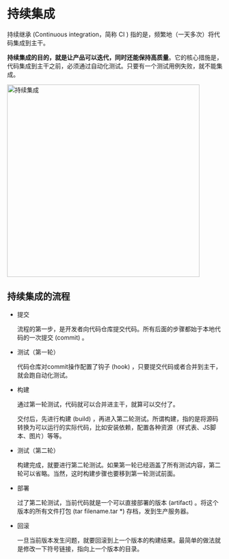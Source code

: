 # 持续集成

持续继承 (Continuous integration，简称 CI ) 指的是，频繁地（一天多次）将代码集成到主干。

**持续集成的目的，就是让产品可以迭代，同时还能保持高质量**。它的核心措施是，代码集成到主干之前，必须通过自动化测试。只要有一个测试用例失败，就不能集成。

<img src="https://images.shiguangping.com//imgs/20201031222205.jpg" alt="持续集成" width="450px" />

## 持续集成的流程

- 提交

  流程的第一步，是开发者向代码仓库提交代码。所有后面的步骤都始于本地代码的一次提交 (commit) 。

- 测试（第一轮）

  代码仓库对commit操作配置了钩子 (hook) ，只要提交代码或者合并到主干，就会跑自动化测试。

- 构建

  通过第一轮测试，代码就可以合并进主干，就算可以交付了。

  交付后，先进行构建 (build) ，再进入第二轮测试。所谓构建，指的是将源码转换为可以运行的实际代码，比如安装依赖，配置各种资源（样式表、JS脚本、图片）等等。

- 测试（第二轮）

  构建完成，就要进行第二轮测试。如果第一轮已经涵盖了所有测试内容，第二轮可以省略。当然，这时构建步骤也要移到第一轮测试前面。

- 部署

  过了第二轮测试，当前代码就是一个可以直接部署的版本 (artifact) 。将这个版本的所有文件打包 (tar filename.tar *) 存档，发到生产服务器。

- 回滚

  一旦当前版本发生问题，就要回滚到上一个版本的构建结果。最简单的做法就是修改一下符号链接，指向上一个版本的目录。